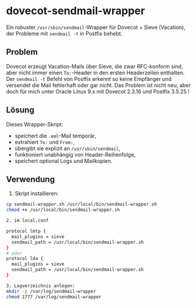 # dovecot-sendmail-wrapper

Ein robuster `/usr/sbin/sendmail`-Wrapper für Dovecot + Sieve (Vacation), der Probleme mit `sendmail -t` in Postfix behebt.

## Problem

Dovecot erzeugt Vacation-Mails über Sieve, die zwar RFC-konform sind, aber nicht immer einen `To:`-Header in den ersten Headerzeilen enthalten. Der `sendmail -t` Befehl von Postfix erkennt so keine Empfänger und versendet die Mail fehlerhaft oder gar nicht.
Das Problem ist nicht neu, aber doch für mich unter Oracle Linux 9.x mit Dovecot 2.3.16 und Postfix 3.5.25 !

## Lösung

Dieses Wrapper-Skript:
- speichert die `.eml`-Mail temporär,
- extrahiert `To:` und `From:`,
- übergibt sie explizit an `/usr/sbin/sendmail`,
- funktioniert unabhängig von Header-Reihenfolge,
- speichert optional Logs und Mailkopien.

## Verwendung

1. Skript installieren:
```bash
cp sendmail-wrapper.sh /usr/local/bin/sendmail-wrapper.sh
chmod +x /usr/local/bin/sendmail-wrapper.sh

2. im local.conf

protocol lmtp {
  mail_plugins = sieve
  sendmail_path = /usr/local/bin/sendmail-wrapper.sh
}
# oder
protocol lda {
  mail_plugins = sieve
  sendmail_path = /usr/local/bin/sendmail-wrapper.sh
}

3. Logverzeichnis anlegen:
mkdir -p /var/log/sendmail-wrapper
chmod 1777 /var/log/sendmail-wrapper
